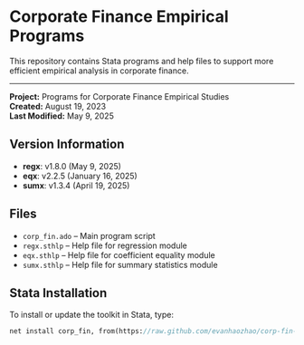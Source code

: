 # Corporate Finance Empirical Programs

This repository contains Stata programs and help files to support more efficient empirical analysis in corporate finance.

---

**Project:** Programs for Corporate Finance Empirical Studies  
**Created:** August 19, 2023  
**Last Modified:** May 9, 2025 

## Version Information

- **regx**: v1.8.0 (May 9, 2025)  
- **eqx**: v2.2.5 (January 16, 2025)  
- **sumx**: v1.3.4 (April 19, 2025)

## Files

- `corp_fin.ado` – Main program script  
- `regx.sthlp` – Help file for regression module  
- `eqx.sthlp` – Help file for coefficient equality module  
- `sumx.sthlp` – Help file for summary statistics module  

## Stata Installation

To install or update the toolkit in Stata, type:

```stata
net install corp_fin, from(https://raw.github.com/evanhaozhao/corp-fin-ado-toolkit/main) replace